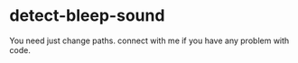 # detect-bleep-sound
You need just change paths.
connect with me if you have any problem with code.
